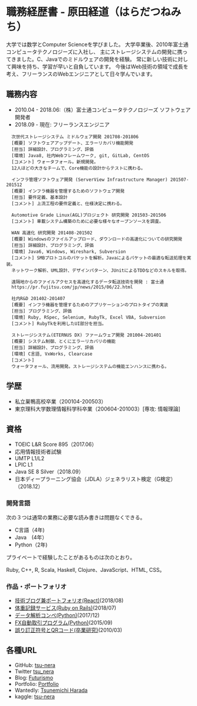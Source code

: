 # 職務経歴書 - 原田経道（はらだつねみち）

大学では数学とComputer Scienceを学びました。
大学卒業後、2010年富士通コンピュータテクノロジーズに入社し、
主にストレージシステムの開発に携ってきました。C、Javaでのミドルウェアの開発を経験。
常に新しい技術に対して興味を持ち、学習が早いと自負しています。
今後はWeb技術の領域で成長を考え、フリーランスのWebエンジニアとして日々学んでいます。

## 職務内容

- 2010.04 - 2018.06:（株）富士通コンピュータテクノロジーズ ソフトウェア開発者
- 2018.09 - 現在: フリーランスエンジニア

```text
  次世代ストレージシステム ミドルウェア開発 201708-201806
  [概要] ソフトウェアアップデート、エラーリカバリ機能開発
  [担当] 詳細設計、プログラミング、評価
  [環境] Java8, 社内Webフレームワーク, git, GitLab, CentOS
  [コメント] ウォータフォール。新規開発。
  12人ほどの大きなチームで、Core機能の設計からテストに携わる。
```

```text
  インフラ管理ソフトウェア開発 (ServerView Infrastructure Manager) 201507-201512
  [概要] インフラ機器を管理するためのソフトウェア開発
  [担当] 要件定義、基本設計
  [コメント] 上流工程の要件定義と、仕様決定に携わる。
```

```text
  Automotive Grade Linux(AGL)プロジェクト 研究開発 201503-201506
  [コメント] 車載システム構築のために必要な様々なオープンソースを調査。
```

```text
  WAN 高速化 研究開発 201408-201502
  [概要] Windowsのファイルアップロード、ダウンロードの高速化についての研究開発
  [担当] 詳細設計、プログラミング、評価
  [環境] Java6, Windows, Wireshark, Subversion
  [コメント] SMBプロトコルのパケットを解析。Javaによるパケットの最適な転送処理を実装。
  ネットワーク解析、UML設計、デザインパターン、JUnitによるTDDなどのスキルを取得。

  遠隔地からのファイルアクセスを高速化するデータ転送技術を開発 : 富士通
  https://pr.fujitsu.com/jp/news/2015/06/22.html
```

```text
  社内R&D 201402-201407
  [概要] インフラ機器を管理するためのアプリケーションのプロトタイプの実装
  [担当] プログラミング、評価
  [環境] Ruby, RSpec, Selenium, RubyTk, Excel VBA, Subversion
  [コメント] RubyTkを利用したUI部分を担当。
```

```text
  ストレージシステム(ETERNUS DX) ファームウェア開発 201004-201401
  [概要] システム制御、とくにエラーリカバリの機能
  [担当] 詳細設計、プログラミング、評価
  [環境] C言語, VxWorks, Clearcase
  [コメント]
  ウォータフォール、流用開発。ストレージシステムの機能エンハンスに携わる。
```

## 学歴

- 私立巣鴨高校卒業（200104-200503）
- 東京理科大学数理情報科学科卒業（200604-201003）[専攻: 情報理論]

## 資格

- TOEIC L&R Score 895（2017.06）
- 応用情報技術者試験
- UMTP L1/L2
- LPIC L1
- Java SE 8 Silver（2018.09）
- 日本ディープラーニング協会（JDLA）ジェネラリスト検定（G検定）（2018.12）

### 開発言語

次の３つは通常の業務に必要な読み書きは問題なくできる。

- C言語（4年)
- Java　(4年）
- Python（2年)
  
プライベートで経験したことがあるものは次のとおり。

Ruby, C++, R, Scala, Haskell, Clojure、JavaScript、HTML, CSS。

### 作品・ポートフォリオ

- [技術ブログ兼ポートフォリオ(React)](https://github.com/tsu-nera/futurismo3)(2018/08)
- [体重記録サービス(Ruby on Rails)](https://github.com/tsu-nera/weightodon)(2018/07)
- [データ解析コンペ(Python)](https://github.com/tsu-nera/JLeague-signate)(2017/12)
- [FX自動取引プログラム(Python)](https://github.com/tsu-nera/oanda-forex-study)(2015/09)
- [誤り訂正符号とQRコード(卒業研究)](https://github.com/tsu-nera/my-university-study/tree/master/4)(2010/03)

## 各種URL

- GitHub: [tsu-nera](https://github.com/tsu-nera)
- Twitter [tsu_nera](https://twitter.com/tsu_nera)
- Blog: [Futurismo](http://futurismo.biz)
- Portfolio: [Portfolio](https://futurismo.biz/portfolio)
- Wantedly: [Tsunemichi Harada](https://www.wantedly.com/users/19149489)
- kaggle: [tsu-nera](https://www.kaggle.com/fox10225fox)
